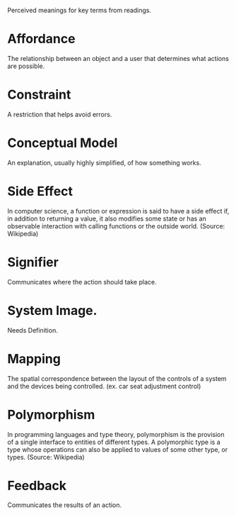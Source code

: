 Perceived meanings for key terms from readings.  

# Affordance
The relationship between an object and a user that determines what actions are possible. 

# Constraint 
A restriction that helps avoid errors.

# Conceptual Model 
An explanation, usually highly simplified, of how something works.

# Side Effect
In computer science, a function or expression is said to have a side effect if, in addition to returning a value, it also modifies some state or has an observable interaction with calling functions or the outside world. (Source: Wikipedia)

# Signifier 
Communicates where the action should take place.

# System Image. 
Needs Definition.

# Mapping 
The spatial correspondence between the layout of the controls of a system and the devices being controlled. (ex. car seat adjustment control)

# Polymorphism
In programming languages and type theory, polymorphism is the provision of a single interface to entities of different types. A polymorphic type is a type whose operations can also be applied to values of some other type, or types. (Source: Wikipedia)

# Feedback 
Communicates the results of an action.
